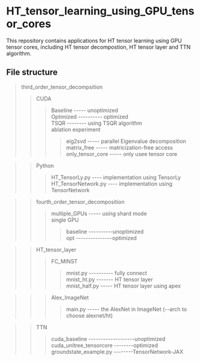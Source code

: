 # HT_tensor_learning_using_GPU_tensor_cores
This repository contains applications for HT tensor learning using GPU tensor cores, including HT tensor decompostion, HT tensor layer and TTN algorithm. 

## File structure

> third_order_tensor_decompsition
>> CUDA
>>> Baseline ----- unoptimized <br>
>>> Optimized ---------- optimized <br>
>>> TSQR -------- using TSQR algorithm <br>
>>> ablation experiment
>>>> eig2svd ----- parallel Eigenvalue decomposition <br>
>>>> matrix_free ----- matricization-free access <br>
>>>> only_tensor_core ----- only usee tensor core <br>

>> Python
>>> HT_TensorLy.py  ---- implementation using TensorLy
>>> HT_TensorNetwork.py ---- implementation using TensorNetwork





>> fourth_order_tensor_decomposition
>>> multiple_GPUs ----- using shard mode <br>
>>> single GPU
>>>> baseline ----------unoptimized <br>
>>>> opt ---------------optimized <br>


>> HT_tensor_layer
>>> FC_MINST
>>>> mnist.py ---------- fully connect <br>
>>>> mnist_ht.py ------- HT tensor layer <br>
>>>> mnist_half.py ----- HT tensor layer using apex <br>


>>> Alex_ImageNet
>>>> main.py ----- the AlexNet in ImageNet (--arch to choose alexnet/ht) <br>

>> TTN
>>> cuda_baseline -------------------unoptimized <br>
>>> cuda_unitree_tensorcore --------optimized <br>
>>> groundstate_example.py --------TensorNetwork-JAX <br>
